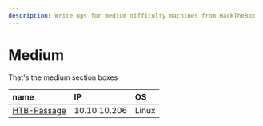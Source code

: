 ```yaml
---
description: Write ups for medium difficulty machines from HackTheBox
---
```


# Medium

That's the medium section boxes

| name | IP | OS |
| :--- | :--- | :--- |
| [HTB-Passage](htb-passage.md) | 10.10.10.206 | Linux |

